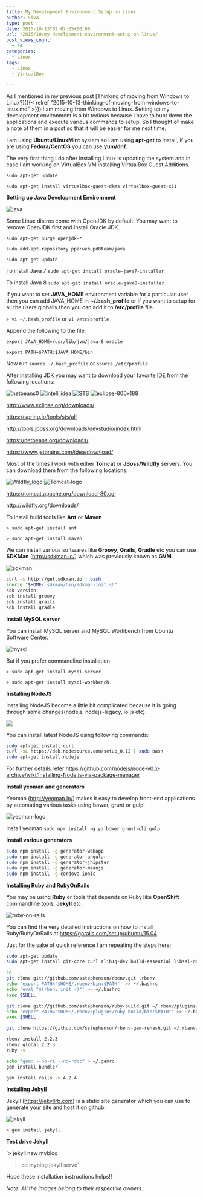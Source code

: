```yaml
---
title: My Development Environment Setup on Linux
author: Siva
type: post
date: 2015-10-13T02:07:05+00:00
url: /2015/10/my-development-environment-setup-on-linux/
post_views_count:
  - 14
categories:
  - Linux
tags:
  - Linux
  - VirtualBox

---
```

As I mentioned in my previous post 
[Thinking of moving from Windows to Linux?]({{< relref "2015-10-13-thinking-of-moving-from-windows-to-linux.md" >}})
I am moving from Windows to Linux. Setting up my development environment is a bit tedious because I have to hunt down the applications and execute various commands to setup. So I thought of make a note of them in a post so that it will be easier for me next time.

I am using **Ubuntu/LinuxMint** system so I am using **apt-get** to install, if you are using **Fedora/CentOS** you can use **yum/dnf**.

The very first thing I do after installing Linux is updating the system and in case I am working on VirtualBox VM installing VirtualBox Guest Additions.

```sudo apt-get update```

```sudo apt-get install virtualbox-guest-dkms virtualbox-guest-x11```

**Setting up Java Development Environment**
  
<img class="size-full wp-image-558 aligncenter" src="/images/java.jpg?resize=120%2C90" alt="java" />

Some Linux distros come with OpenJDK by default. You may want to remove OpenJDK first and install Oracle JDK.

`sudo apt-get purge openjdk-*`

`sudo add-apt-repository ppa:webupd8team/java`

`sudo apt-get update`

To install Java 7 `sudo apt-get install oracle-java7-installer`
  
To install Java 8 `sudo apt-get install oracle-java8-installer`

If you want to set **JAVA_HOME** environment variable for a particular user then you can add JAVA_HOME in **~/.bash_profile** or if you want to setup for all the users globally then you can add it to **/etc/profile** file.

`> vi ~/.bash_profile` or `vi /etc/profile`

Append the following to the file:

`export JAVA_HOME=/usr/lib/jvm/java-8-oracle`
  
`export PATH=$PATH:$JAVA_HOME/bin`

Now run `source ~/.bash_profile` or `source /etc/profile`

After installing JDK you may want to download your favorite IDE from the following locations:


<img class="alignnone size-full" src="/images/netbeans0.png" alt="netbeans0" /> 
<img class="alignnone size-full" src="/images/intellijidea.png" alt="intellijidea" /> 
<img class="alignnone size-full" src="/images/STS.png" alt="STS" />
<img class="alignnone size-full" src="/images/eclipse-800x188.png" alt="eclipse-800x188" />

<a href="http://www.eclipse.org/downloads/" target="_blank">http://www.eclipse.org/downloads/</a>
  
<a href="https://spring.io/tools/sts/all" target="_blank">https://spring.io/tools/sts/all</a>
  
<a href="http://tools.jboss.org/downloads/devstudio/index.html" target="_blank">http://tools.jboss.org/downloads/devstudio/index.html</a>
  
<a href="https://netbeans.org/downloads/" target="_blank">https://netbeans.org/downloads/</a>
  
<a href="https://www.jetbrains.com/idea/download/" target="_blank">https://www.jetbrains.com/idea/download/</a>

Most of the times I work with either **Tomcat** or **JBoss/Wildfly** servers. 
You can download them from the following locations:

<img class="alignnone size-medium " src="/images/Wildfly_logo.png" alt="Wildfly_logo" />
<img class="alignnone size-full" src="/images/Tomcat-logo.png" alt="Tomcat-logo" />

<a href="https://tomcat.apache.org/download-80.cgi" target="_blank">https://tomcat.apache.org/download-80.cgi</a>
  
<a href="http://wildfly.org/downloads/" target="_blank">http://wildfly.org/downloads/</a>

To install build tools like **Ant** or **Maven**
  
`> sudo apt-get install ant`

`> sudo apt-get install maven`

We can install various softwares like **Groovy**, **Grails**, **Gradle** etc you can use **SDKMan** (<a href="http://sdkman.io/" target="_blank">http://sdkman.io/</a>) which was previously known as **GVM**.

<img class="size-full aligncenter" src="/images/sdkman.png" alt="sdkman" />

```bash
curl -s http://get.sdkman.io | bash
source "$HOME/.sdkman/bin/sdkman-init.sh"
sdk version
sdk install groovy
sdk install grails
sdk install gradle
```

**Install MySQL server**
  
You can install MySQL server and MySQL Workbench from Ubuntu Software Center.

<img class="size-full aligncenter" src="/images/mysql.jpg" alt="mysql" />

But if you prefer commandline installation

`> sudo apt-get install mysql-server`

`> sudo apt-get install mysql-workbench`

**Installing NodeJS**
  
Installing NodeJS become a little bit complicated because it is going through some changes(nodejs, nodejs-legacy, io.js etc).

<img class="size-medium aligncenter" src="/images/nodejs-dark1.jpg" />
  
You can install latest NodeJS using following commands:

```bash
sudo apt-get install curl
curl -sL https://deb.nodesource.com/setup_0.12 | sudo bash -
sudo apt-get install nodejs
```

For further details refer https://github.com/nodejs/node-v0.x-archive/wiki/Installing-Node.js-via-package-manager

**Install yeoman and generators**
  
Yeoman (<a href="http://yeoman.io/" target="_blank">http://yeoman.io/</a>) makes it easy to develop front-end applications by automating various tasks using bower, grunt or gulp.

<img class="size-full aligncenter" src="/images/yeoman-logo.png" alt="yeoman-logo" />

Install yeoman `sudo npm install -g yo bower grunt-cli gulp`
  
**Install various generators**

```bash  
sudo npm install -g generator-webapp
sudo npm install -g generator-angular
sudo npm install -g generator-jhipster
sudo npm install -g generator-meanjs
sudo npm install -g cordova ionic
```

**Installing Ruby and RubyOnRails**
  
You may be using **Ruby** or tools that depends on Ruby like **OpenShift** commandline tools, **Jekyll** etc.

<img class="size-full aligncenter" src="/images/ruby-on-rails.jpg?resize=149%2C149" alt="ruby-on-rails" />

You can find the very detailed instructions on how to install Ruby/RubyOnRails at <a href="https://gorails.com/setup/ubuntu/15.04" target="_blank">https://gorails.com/setup/ubuntu/15.04</a>

Just for the sake of quick reference I am repeating the steps here:

```bash
sudo apt-get update
sudo apt-get install git-core curl zlib1g-dev build-essential libssl-dev libreadline-dev libyaml-dev libsqlite3-dev sqlite3 libxml2-dev libxslt1-dev libcurl4-openssl-dev python-software-properties libffi-dev`

cd
git clone git://github.com/sstephenson/rbenv.git .rbenv
echo 'export PATH="$HOME/.rbenv/bin:$PATH"' >> ~/.bashrc
echo 'eval "$(rbenv init -)"' >> ~/.bashrc
exec $SHELL

git clone git://github.com/sstephenson/ruby-build.git ~/.rbenv/plugins/ruby-build
echo 'export PATH="$HOME/.rbenv/plugins/ruby-build/bin:$PATH"' >> ~/.bashrc
exec $SHELL

git clone https://github.com/sstephenson/rbenv-gem-rehash.git ~/.rbenv/plugins/rbenv-gem-rehash`

rbenv install 2.2.3
rbenv global 2.2.3
ruby -v

echo "gem: --no-ri --no-rdoc" > ~/.gemrc
gem install bundler`

gem install rails -v 4.2.4

```

**Installing Jekyll**
  
Jekyll (<a href="https://jekyllrb.com" target="_blank">https://jekyllrb.com</a>) is a static site generator which you can use to generate your site and host it on github.

<img class="size-medium aligncenter" src="/images/jekyll.jpg" alt="jekyll" />

`> gem install jekyll`

**Test drive Jekyll**
  
`> jekyll new myblog
> cd myblog
> jekyll serve`

Hope these installation instructions helps!!

_Note: All the images belong to their respective owners._
